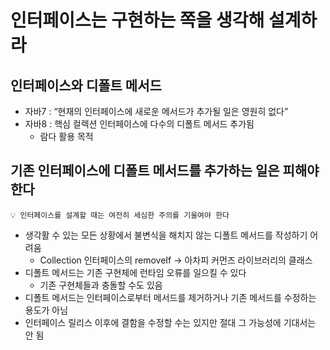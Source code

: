 # 인터페이스는 구현하는 쪽을 생각해 설계하라

## 인터페이스와 디폴트 메서드

- 자바7 : “현재의 인터페이스에 새로운 메서드가 추가될 일은 영원히 없다”
- 자바8 : 핵심 컬렉션 인터페이스에 다수의 디폴트 메서드 추가됨
    - 람다 활용 목적

## 기존 인터페이스에 디폴트 메서드를 추가하는 일은 피해야 한다

```
💡 인터페이스를 설계할 때는 여전히 세심한 주의를 기울여야 한다
```

- 생각활 수 있는 모든 상황에서 불변식을 해치지 않는 디폴트 메서드를 작성하기 어려움
    - Collection 인터페이스의 removeIf → 아차피 커먼즈 라이브러리의 클래스
- 디폴트 메서드는 기존 구현체에 런타임 오류를 일으킬 수 있다
    - 기존 구현체들과 충돌할 수도 있음
- 디폴트 메서드는 인터페이스로부터 메서드를 제거하거나 기존 메서드를 수정하는 용도가 아님
- 인터페이스 릴리스 이후에 결함을 수정할 수는 있지만 절대 그 가능성에 기대서는 안 됨